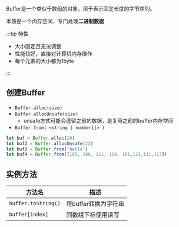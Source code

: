 Buffer是一个类似于数组的对象，用于表示固定长度的字节序列。 

本质是一个内存空间，专门处理**二进制数据**

:::tip 特性

-   大小固定且无法调整
-   性能较好，直接对计算机内存操作
-   每个元素的大小都为1byte

:::

## 创建Buffer

-   `Buffer.alloc(size)`
-   `Buffer.allocUnsafe(size)`
    -    unsafe方式可能会遗留之前的数据，是复用之前的buffer内存空间
-   `Buffer.from( <string | number[]> )`

```js
let buf = Buffer.alloc(10)
let buf2 = Buffer.allocUnsafe(22)
let buf3 = Buffer.from('hello')
let buf4 = Buffer.from([105, 108, 111, 118, 101,121,111,117])
```

## 实例方法

| 方法名              | 描述                 |
|---------------------|----------------------|
| `buffer.toString()` | 将buffer转换为字符串 |
| `buffer[index]`     | 同数组下标使用读写   |

